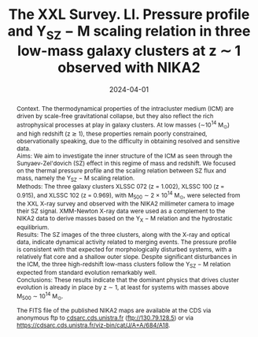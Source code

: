 ---
title: "The XXL Survey. LI. Pressure profile and Y<SUB>SZ</SUB> − M scaling relation in three low-mass galaxy clusters at z ∼ 1 observed with NIKA2"
collection: "publications"
category: "co_papers"
permalink: /publications/2024A&A684A18A
link: https://ui.adsabs.harvard.edu/abs/2024A&A...684A..18A/abstract
date: 2024-04-01
venue: "Astronomy and Astrophysics"
citation: "Adam, R., Ricci, M., Eckert, D., et al. (2024), Astronomy and Astrophysics, 684, A18."
abstract: "Context. The thermodynamical properties of the intracluster medium (ICM) are driven by scale-free gravitational collapse, but they also reflect the rich astrophysical processes at play in galaxy clusters. At low masses (∼10<SUP>14</SUP> M<SUB>⊙</SUB>) and high redshift (z ≳ 1), these properties remain poorly constrained, observationally speaking, due to the difficulty in obtaining resolved and sensitive data. <BR /> Aims: We aim to investigate the inner structure of the ICM as seen through the Sunyaev-Zel'dovich (SZ) effect in this regime of mass and redshift. We focused on the thermal pressure profile and the scaling relation between SZ flux and mass, namely the Y<SUB>SZ</SUB> − M scaling relation. <BR /> Methods: The three galaxy clusters XLSSC 072 (z = 1.002), XLSSC 100 (z = 0.915), and XLSSC 102 (z = 0.969), with M<SUB>500</SUB> ∼ 2 × 10<SUP>14</SUP> M<SUB>⊙</SUB>, were selected from the XXL X-ray survey and observed with the NIKA2 millimeter camera to image their SZ signal. XMM-Newton X-ray data were used as a complement to the NIKA2 data to derive masses based on the Y<SUB>X</SUB> − M relation and the hydrostatic equilibrium. <BR /> Results: The SZ images of the three clusters, along with the X-ray and optical data, indicate dynamical activity related to merging events. The pressure profile is consistent with that expected for morphologically disturbed systems, with a relatively flat core and a shallow outer slope. Despite significant disturbances in the ICM, the three high-redshift low-mass clusters follow the Y<SUB>SZ</SUB> − M relation expected from standard evolution remarkably well. <BR /> Conclusions: These results indicate that the dominant physics that drives cluster evolution is already in place by z ∼ 1, at least for systems with masses above M<SUB>500</SUB> ∼ 10<SUP>14</SUP> M<SUB>⊙</SUB>. <P />The FITS file of the published NIKA2 maps are available at the CDS via anonymous ftp to <A href=\"https://cdsarc.cds.unistra.fr\">cdsarc.cds.unistra.fr</A> (ftp://130.79.128.5) or via <A href=\"https://cdsarc.cds.unistra.fr/viz-bin/cat/J/A+A/684/A18\">https://cdsarc.cds.unistra.fr/viz-bin/cat/J/A+A/684/A18</A>."
---